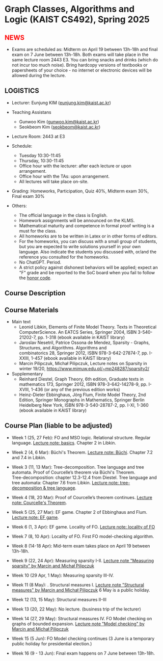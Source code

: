 Graph Classes, Algorithms and Logic (KAIST CS492), Spring 2025
====================


<span style="color:red">NEWS</span>
---------------------
- Exams are scheduled as: Midterm on April 19 between 13h-18h and final exam on 7 June between 13h-18h. Both exams will take place in the same lecture room 2443 E3. You can bring snacks and drinks (which do not incur too much noise). Bring hardcopy versions of textbooks or papersheets of your choice - no internet or electronic devices will be allowed during the lecture. 



LOGISTICS
---------------------
- Lecturer: Eunjung KIM (eunjung.kim@kaist.ac.kr)

- Teaching Assistans 
  - Gunwoo Kim (gunwoo.kim@kaist.ac.kr)
  - Seokbeom Kim (seokbeom@kaist.ac.kr) 
    
- Lecture Room: 2443 at E3
  
- Schedule: 
   - Tuesday 10:30-11:45
   - Thursday, 10:30-11:45
   - Office hour with the lecturer: after each lecture or upon arrangement.
   - Office hour with the TAs: upon arrangement.
   - All lectures will take place on-site.
    
- Grading: Homeworks, Participation, Quiz 40%, Midterm exam 30%, Final exam 30%
 
- Others:
  - The official language in the class is English. 
  - Homework assignments will be announced on the KLMS.
  - Mathematical maturity and competence in formal proof writing is a must for the class.
  - All homeworks are to be written in Latex or in other forms of editors. 
  - For the homeworks, you can discuss with a small group of students, but you are expected to write solutions yourself in your own language. Also indicate the students you discussed with, or/and the reference you consulted for the homeworks.
  - No ChatGPT. Period.  
  - A strict policy against dishonest behaviors will be applied; expect an "F" grade and be reported to the SoC board when you fail to follow the [honor code](https://cs.kaist.ac.kr/content?menu=309).


Course Description
-------------------


Course Materials
-------------------
- Main text
  - Leonid Libkin, Elements of Finite Model Theory. Texts in Theoretical ComputerScience. An EATCS Series, Springer 2004, ISBN 3-540-21202-7, pp. 1-318 (ebook available in KAIST library)
  - Jaroslav Nesetril, Patrice Ossona de Mendez, Sparsity - Graphs, Structures, and Algorithms. Algorithms and combinatorics 28, Springer 2012, ISBN 978-3-642-27874-7, pp. I-XXIII, 1-457 (ebook available in KAIST library)
  - Marcin Pilipczuk, Michał Pilipczuk, Lecture notes on Sparsity in winter 19/20, https://www.mimuw.edu.pl/~mp248287/sparsity2/
- Supplementary
  - Reinhard Diestel, Graph Theory, 6th edition, Graduate texts in mathematics 173, Springer 2012, ISBN 978-3-642-14278-9, pp. I-XVIII, 1-436 (or any of the previous edition works)
  - Heinz-Dieter Ebbinghaus, Jörg Flum, Finite Model Theory, 2nd Edition, Springer Monographs in Mathematics, Springer Berlin Heidelberg New York, ISBN 978-3-540-28787-2, pp. I-XI, 1-360 (ebook available in KAIST library)

 
Course Plan (liable to be adjusted)
------------
- Week 1 (25, 27 Feb): FO and MSO logic. Relational structure. Regular language. [Lecture note: basics](https://github.com/ssimplexity/CS492_spring2025/blob/main/01-02.Intro-MSO-DFA.pdf). Chapter 2 in Libkin. 
- Week 2 (4, 6 Mar): Büchi's Theorem.
  [Lecture note: Büchi](https://github.com/ssimplexity/CS492_spring2025/blob/main/03-04.BuchiTheoremStrings.pdf). Chapter 7.2 and 7.4 in Libkin.	 
- Week 3 (11, 13 Mar): Tree-decomposition. Tree language and tree automata. Proof of Courcelle’s theorem via Büchi's Theorem. \
  Tree-decomposition: chapter 12.3-12.4 from Diestel. Tree language and tree automata: Chapter 7.6 from Libkin. [Lecture note: tree-decomposition & tree language](https://github.com/ssimplexity/CS492_spring2025/blob/main/05.Tree-decomposition%26TreeAutomata.pdf).
- Week 4 (18, 20 Mar): Proof of Courcelle’s theorem continues. [Lecture note: Courcelle's Theorem](https://github.com/ssimplexity/CS492_spring2025/blob/main/06-07.Courcelle.pdf). 
- Week 5 (25, 27 Mar): EF game. Chapter 2 of Ebbinghaus and Flum. [Lecture note: EF game](https://github.com/ssimplexity/CS492_spring2025/blob/main/10-11.EFgame.pdf).
- Week 6 (1, 3 Apr): EF game. Locality of FO. [Lecture note: locality of FO](https://github.com/ssimplexity/CS492_spring2025/blob/main/12-13.Locality.pdf)
- Week 7 (8, 10 Apr): Locality of FO. First FO model-checking algorithm.
- Week 8 (14-18 Apr): Mid-term exam takes place on April 19 between 13h-18h.
- Week 9 (22, 24 Apr): Measuring sparsity I-II. [Lecture note "Measuring sparsity" by Marcin and Michał Pilipczuk](https://www.mimuw.edu.pl/~mp248287/sparsity2/lectures/chapter1.pdf)
- Week 10 (29 Apr, 1 May): Measuring sparsity III-IV.
- Week 11 (8 May): . Structural measures I. [Lecture note "Structural measures" by Marcin and Michał Pilipczuk](https://www.mimuw.edu.pl/~mp248287/sparsity2/lectures/chapter2.pdf) 6 May is a public holiday.

- Week 12 (13, 15 May): Structural measures II-III
- Week 13 (20, 22 May): No lecture. (business trip of the lecturer)
- Week 14 (27, 29 May): Structural measures IV. FO Model checking on graphs of bounded expansion. [Lecture note "Model checking" by Marcin and Michał Pilipczuk](https://www.mimuw.edu.pl/~mp248287/sparsity2/lectures/chapter3.pdf)
- Week 15 (5 Jun): FO Model checking continues (3 June is a temporary public holiday for presidential election.)
- Week 16 (9 - 13 Jun): Final exam happens on 7 June between 13h-18h.
